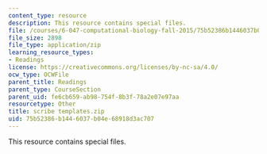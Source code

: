 ```yaml
---
content_type: resource
description: This resource contains special files.
file: /courses/6-047-computational-biology-fall-2015/75b52386b1446037b04e68918d3ac707_scribe%20templates.zip
file_size: 2898
file_type: application/zip
learning_resource_types:
- Readings
license: https://creativecommons.org/licenses/by-nc-sa/4.0/
ocw_type: OCWFile
parent_title: Readings
parent_type: CourseSection
parent_uid: fe6cb659-ab98-754f-8b3f-78a2e07e97aa
resourcetype: Other
title: scribe templates.zip
uid: 75b52386-b144-6037-b04e-68918d3ac707
---
```

This resource contains special files.